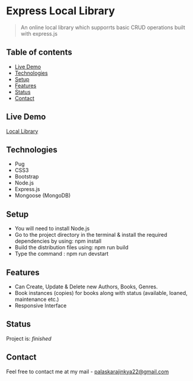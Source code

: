 # Express Local Library

> An online local library which supporrts basic CRUD operations built with express.js

## Table of contents

- [Live Demo](#live-demo)
- [Technologies](#technologies)
- [Setup](#setup)
- [Features](#features)
- [Status](#status)
- [Contact](#contact)

## Live Demo

[Local Library](https://expressjs-local-library.herokuapp.com/)

## Technologies

- Pug
- CSS3
- Bootstrap
- Node.js
- Express.js
- Mongoose (MongoDB)

## Setup

* You will need to install Node.js
* Go to the project directory in the terminal & install the required dependencies by using: npm install
* Build the distribution files using: npm run build
* Type the command : npm run devstart

## Features

- Can Create, Update & Delete new Authors, Books, Genres.
- Book instances (copies) for books along with status (available, loaned, maintenance etc.)
- Responsive Interface

## Status

Project is: _finished_

## Contact

Feel free to contact me at my mail - palaskarajinkya22@gmail.com

